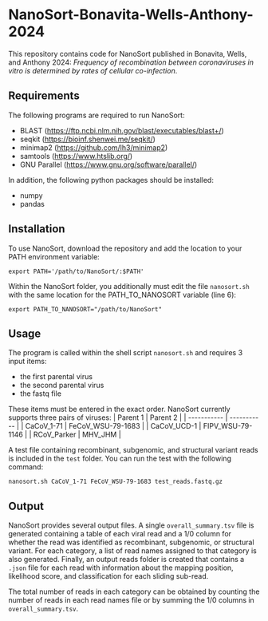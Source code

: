 # NanoSort-Bonavita-Wells-Anthony-2024
This repository contains code for NanoSort published in Bonavita, Wells, and Anthony 2024: _Frequency of recombination between coronaviruses in vitro is determined by rates of cellular co-infection_.

## Requirements
The following programs are required to run NanoSort:
- BLAST (https://ftp.ncbi.nlm.nih.gov/blast/executables/blast+/)
- seqkit (https://bioinf.shenwei.me/seqkit/)
- minimap2 (https://github.com/lh3/minimap2)
- samtools (https://www.htslib.org/)
- GNU Parallel (https://www.gnu.org/software/parallel/)
  
In addition, the following python packages should be installed:
- numpy
- pandas

## Installation
To use NanoSort, download the repository and add the location to your PATH environment variable: 

```
export PATH='/path/to/NanoSort/:$PATH'
```
Within the NanoSort folder, you additionally must edit the file `nanosort.sh` with the same location for the PATH_TO_NANOSORT variable (line 6): 
```
export PATH_TO_NANOSORT="/path/to/NanoSort"
```

## Usage
The program is called within the shell script `nanosort.sh` and requires 3 input items: 
- the first parental virus
- the second parental virus
- the fastq file

These items must be entered in the exact order. NanoSort currently supports three pairs of viruses:
| Parent 1      | Parent 2 |
| ----------- | ----------- |
| CaCoV_1-71      | FeCoV_WSU-79-1683       |
| CaCoV_UCD-1   | FIPV_WSU-79-1146        |
| RCoV_Parker  | MHV_JHM  |

A test file containing recombinant, subgenomic, and structural variant reads is included in the `test` folder. You can run the test with the following command:
```
nanosort.sh CaCoV_1-71 FeCoV_WSU-79-1683 test_reads.fastq.gz
```

## Output
NanoSort provides several output files. A single `overall_summary.tsv` file is generated containing a table of each viral read and a 1/0 column for whether the read was identified as recombinant, subgenomic, or structural variant. For each category, a list of read names assigned to that category is also generated. Finally, an output reads folder is created that contains a `.json` file for each read with information about the mapping position, likelihood score, and classification for each sliding sub-read.

The total number of reads in each category can be obtained by counting the number of reads in each read names file or by summing the 1/0 columns in `overall_summary.tsv`.
